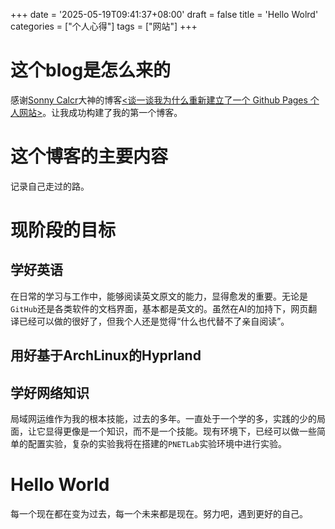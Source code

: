 +++
date = '2025-05-19T09:41:37+08:00'
draft = false
title = 'Hello Wolrd'
categories = ["个人心得"]
tags = ["网站"]
+++
# 这个blog是怎么来的
感谢[Sonny Calcr](https://github.com/sonnycalcr)大神的博客[<谈一谈我为什么重新建立了一个 Github Pages 个人网站>](https://sonnycalcr.github.io/posts/why-i-build-another-github-pages-website/)。让我成功构建了我的第一个博客。

# 这个博客的主要内容
记录自己走过的路。

# 现阶段的目标
## 学好英语

在日常的学习与工作中，能够阅读英文原文的能力，显得愈发的重要。无论是`GitHub`还是各类软件的文档界面，基本都是英文的。虽然在AI的加持下，网页翻译已经可以做的很好了，但我个人还是觉得“什么也代替不了亲自阅读”。

## 用好基于ArchLinux的Hyprland

## 学好网络知识

局域网运维作为我的根本技能，过去的多年。一直处于一个学的多，实践的少的局面，让它显得更像是一个知识，而不是一个技能。现有环境下，已经可以做一些简单的配置实验，复杂的实验我将在搭建的`PNETLab`实验环境中进行实验。


# Hello World
每一个现在都在变为过去，每一个未来都是现在。努力吧，遇到更好的自己。

